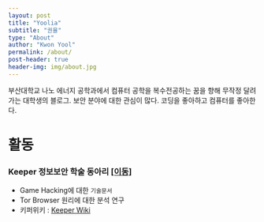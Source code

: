 ```yaml
---
layout: post
title: "Yoolia"
subtitle: "권율"
type: "About"
author: "Kwon Yool"
permalink: /about/
post-header: true
header-img: img/about.jpg
---
```


부산대학교 나노 에너지 공학과에서 컴퓨터 공학을 복수전공하는 꿈을 향해 무작정 달려가는 대학생의 블로그. 보안 분야에 대한 관심이 많다. 코딩을 좋아하고 컴퓨터를 좋아한다.

# 활동
### Keeper 정보보안 학술 동아리 [[이동]](http://keeper.or.kr)

- Game Hacking에 대한 `기술문서`
- Tor Browser 원리에 대한 분석 연구
- 키퍼위키 : [Keeper Wiki](http://keeper.or.kr/wiki/)

<br />



<br />



<br />
